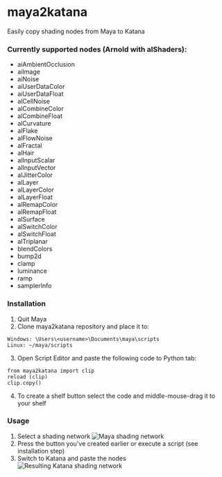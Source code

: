 # maya2katana
Easily copy shading nodes from Maya to Katana

### Currently supported nodes (Arnold with alShaders):
- aiAmbientOcclusion
- aiImage
- aiNoise
- aiUserDataColor
- aiUserDataFloat
- alCellNoise
- alCombineColor
- alCombineFloat
- alCurvature
- alFlake
- alFlowNoise
- alFractal
- alHair
- alInputScalar
- alInputVector
- alJitterColor
- alLayer
- alLayerColor
- alLayerFloat
- alRemapColor
- alRemapFloat
- alSurface
- alSwitchColor
- alSwitchFloat
- alTriplanar
- blendColors
- bump2d
- clamp
- luminance
- ramp
- samplerInfo

### Installation
1. Quit Maya
2. Clone maya2katana repository and place it to:
```
Windows: \Users\<username>\Documents\maya\scripts
Linux: ~/maya/scripts
```
3. Open Script Editor and paste the following code to Python tab:
```
from maya2katana import clip
reload (clip)
clip.copy()
```
4. To create a shelf button select the code and middle-mouse-drag it to your shelf

### Usage
1. Select a shading network
![Maya shading network](https://raw.githubusercontent.com/ababak/maya2katana/master/doc/maya.jpg)
2. Press the button you've created earlier or execute a script (see installation step)
3. Switch to Katana and paste the nodes
![Resulting Katana shading network](https://raw.githubusercontent.com/ababak/maya2katana/master/doc/katana.jpg)
